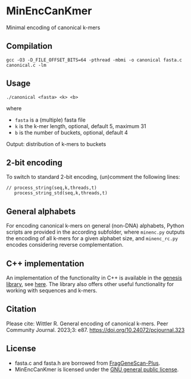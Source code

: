 # MinEncCanKmer

Minimal encoding of canonical k-mers

## Compilation

```
gcc -O3 -D_FILE_OFFSET_BITS=64 -pthread -mbmi -o canonical fasta.c canonical.c -lm
```

## Usage


```
./canonical <fasta> <k> <b>
```

where

* `fasta` is a (multiple) fasta file
* `k` is the k-mer length, optional, default 5, maximum 31
* `b` is the number of buckets, optional, default 4

Output: distribution of k-mers to buckets


## 2-bit encoding

To switch to standard 2-bit encoding, (un)comment the following lines:

```
// process_string(seq,k,threads,t)
   process_string_std(seq,k,threads,t)
```

## General alphabets

For encoding canonical k-mers on general (non-DNA) alphabets, Python scripts are provided in the according subfolder, where `minenc.py` outputs the encoding of all k-mers for a given alphabet size, and `minenc_rc.py` encodes considering reverse complementation.

## C++ implementation

An implementation of the functionality in C++ is available in the [genesis library](https://github.com/lczech/genesis), see [here](https://github.com/lczech/genesis/blob/master/lib/genesis/sequence/kmer/canonical_encoding.hpp). The library also offers other useful functionality for working with sequences and k-mers.

## Citation

Please cite: Wittler R. General encoding of canonical k-mers. Peer Community Journal. 2023;3: e87. https://doi.org/10.24072/pcjournal.323

## License

* fasta.c and fasta.h are borrowed from [FragGeneScan-Plus](https://github.com/hallamlab/FragGeneScanPlus).
* MinEncCanKmer is licensed under the [GNU general public license](https://gitlab.ub.uni-bielefeld.de/gi/MinEncCanKmer/-/blob/main/LICENSE).
